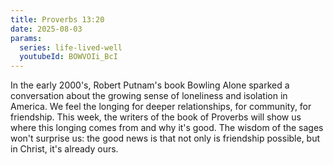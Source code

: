 ```yaml
---
title: Proverbs 13:20
date: 2025-08-03
params:
  series: life-lived-well
  youtubeId: BOWVOIi_BcI
---
```


In the early 2000's, Robert Putnam's book Bowling Alone sparked a conversation about the growing sense of loneliness and isolation in America. We feel the longing for deeper relationships, for community, for friendship. This week, the writers of the book of Proverbs will show us where this longing comes from and why it's good. The wisdom of the sages won't surprise us: the good news is that not only is friendship possible, but in Christ, it's already ours.
